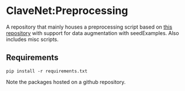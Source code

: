 # ClaveNet:Preprocessing

A repository that mainly houses a preprocessing script based on [this repository](https://github.com/behzadhaki/GMD2HVO_PreProcessing) with support for data augmentation with seedExamples. Also includes misc scripts.

## Requirements

`pip install -r requirements.txt`

Note the packages hosted on a github repository.
